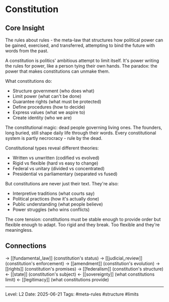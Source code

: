 # Constitution

## Core Insight
The rules about rules - the meta-law that structures how political power can be gained, exercised, and transferred, attempting to bind the future with words from the past.

A constitution is politics' ambitious attempt to limit itself. It's power writing the rules for power, like a person tying their own hands. The paradox: the power that makes constitutions can unmake them.

What constitutions do:
- Structure government (who does what)
- Limit power (what can't be done)
- Guarantee rights (what must be protected)
- Define procedures (how to decide)
- Express values (what we aspire to)
- Create identity (who we are)

The constitutional magic: dead people governing living ones. The founders, long buried, still shape daily life through their words. Every constitutional system is partly necrocracy - rule by the dead.

Constitutional types reveal different theories:
- Written vs unwritten (codified vs evolved)
- Rigid vs flexible (hard vs easy to change)
- Federal vs unitary (divided vs concentrated)
- Presidential vs parliamentary (separated vs fused)

But constitutions are never just their text. They're also:
- Interpretive traditions (what courts say)
- Political practices (how it's actually done)
- Public understanding (what people believe)
- Power struggles (who wins conflicts)

The core tension: constitutions must be stable enough to provide order but flexible enough to adapt. Too rigid and they break. Too flexible and they're meaningless.

## Connections
→ [[fundamental_law]] (constitution's status)
→ [[judicial_review]] (constitution's enforcement)
→ [[amendment]] (constitution's evolution)
→ [[rights]] (constitution's promises)
→ [[federalism]] (constitution's structure)
← [[state]] (constitution's subject)
← [[sovereignty]] (what constitutions limit)
← [[legitimacy]] (what constitutions provide)

---
Level: L2
Date: 2025-06-21
Tags: #meta-rules #structure #limits